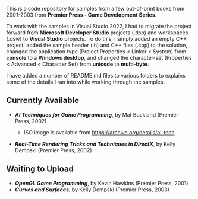 This is a code repository for samples from a few out-of-print books from 2001-2003 from **Premier Press - Game Development Series**. 

To work with the samples in Visual Studio 2022, I had to migrate the project forward from **Microsoft Developer Studio** projects (.dsp) and workspaces (.dsw) to **Visual Studio** projects. To do this, I simply added an empty C++ project, added the sample header (.h) and C++ files (.cpp) to the solution, changed the application type (Project Properties < Linker < System) from **console** to a **Windows desktop**, and changed the character-set (Properties < Advanced < Character Set) from **unicode** to **multi-byte**.  

I have added a number of README.md files to various folders to explains some of the details I ran into while working through the samples.

## Currently Available
- _**AI Techniques for Game Programming**_, by Mat Buckland (Premier Press, 2002)
  - ISO image is available from https://archive.org/details/ai-tech

- _**Real-Time Rendering Tricks and Techniques in DirectX**_, by Kelly Dempski (Premier Press, 2002)

## Waiting to Upload
- _**OpenGL Game Programming**_, by Kevin Hawkins (Premier Press, 2001)
- _**Curves and Surfaces**_, by Kelly Dempski (Premier Press, 2003)
